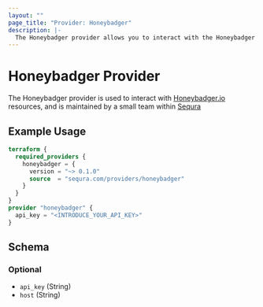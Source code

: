 ```yaml
---
layout: ""
page_title: "Provider: Honeybadger"
description: |-
  The Honeybadger provider allows you to interact with the Honeybadger API.
---
```


# Honeybadger Provider

The Honeybadger provider is used to interact with [Honeybadger.io](https://honeybadger.io) resources, and is maintained by a small team within [Sequra](https://www.sequra.es)

## Example Usage

```terraform
terraform {
  required_providers {
    honeybadger = {
      version = "~> 0.1.0"
      source  = "sequra.com/providers/honeybadger"
    }
  }
}
provider "honeybadger" {
  api_key = "<INTRODUCE_YOUR_API_KEY>"
}
```

<!-- schema generated by tfplugindocs -->
## Schema

### Optional

- `api_key` (String)
- `host` (String)
